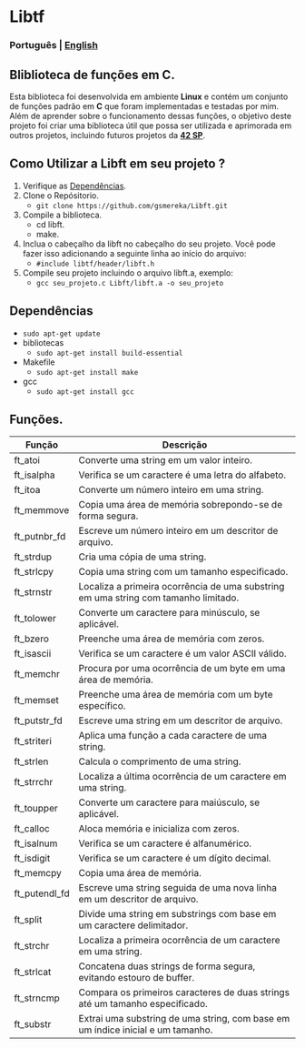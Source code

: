 # Libtf

### Português | [English](./README_en.md)

## Bliblioteca de funções em C.

Esta biblioteca foi desenvolvida em ambiente **Linux** e contém um conjunto de funções padrão em **C** que foram implementadas e testadas por mim. Além de aprender sobre o funcionamento dessas funções, o objetivo deste projeto foi criar uma biblioteca útil que possa ser utilizada e aprimorada em outros projetos, incluindo futuros projetos da **[42 SP](https://github.com/gsmereka/42_Projects)**.

## Como Utilizar a Libft em seu projeto ?

1. Verifique as [Dependências](#dependências).
1. Clone o Repósitorio.
	- ```git clone https://github.com/gsmereka/Libft.git```
1. Compile a biblioteca.
	- cd libft.
	- make.
1. Inclua o cabeçalho da libft no cabeçalho do seu projeto. Você pode fazer isso adicionando a seguinte linha ao início do arquivo:
	- ```#include libtf/header/libft.h```
1. Compile seu projeto incluindo o arquivo libft.a, exemplo:
	- ```gcc seu_projeto.c Libft/libft.a -o seu_projeto``` 

## Dependências

- ```sudo apt-get update```
- bibliotecas
	- ```sudo apt-get install build-essential```
- Makefile
	- ```sudo apt-get install make```
- gcc
	- ```sudo apt-get install gcc```

## Funções.

| Função      | Descrição                                                                      |
| ----------- | ------------------------------------------------------------------------------ |
| ft_atoi     | Converte uma string em um valor inteiro.                                       |
| ft_isalpha  | Verifica se um caractere é uma letra do alfabeto.                              |
| ft_itoa     | Converte um número inteiro em uma string.                                      |
| ft_memmove  | Copia uma área de memória sobrepondo-se de forma segura.                       |
| ft_putnbr_fd| Escreve um número inteiro em um descritor de arquivo.                          |
| ft_strdup   | Cria uma cópia de uma string.                                                  |
| ft_strlcpy  | Copia uma string com um tamanho especificado.                                  |
| ft_strnstr  | Localiza a primeira ocorrência de uma substring em uma string com tamanho limitado. |
| ft_tolower  | Converte um caractere para minúsculo, se aplicável.                            |
| ft_bzero    | Preenche uma área de memória com zeros.                                        |
| ft_isascii  | Verifica se um caractere é um valor ASCII válido.                              |
| ft_memchr   | Procura por uma ocorrência de um byte em uma área de memória.                  |
| ft_memset   | Preenche uma área de memória com um byte específico.                           |
| ft_putstr_fd| Escreve uma string em um descritor de arquivo.                                 |
| ft_striteri | Aplica uma função a cada caractere de uma string.                              |
| ft_strlen   | Calcula o comprimento de uma string.                                           |
| ft_strrchr  | Localiza a última ocorrência de um caractere em uma string.                     |
| ft_toupper  | Converte um caractere para maiúsculo, se aplicável.                            |
| ft_calloc    | Aloca memória e inicializa com zeros.                                             |
| ft_isalnum   | Verifica se um caractere é alfanumérico.                                           |
| ft_isdigit   | Verifica se um caractere é um dígito decimal.                                      |
| ft_memcpy    | Copia uma área de memória.                                                        |
| ft_putendl_fd | Escreve uma string seguida de uma nova linha em um descritor de arquivo.           |
| ft_split     | Divide uma string em substrings com base em um caractere delimitador.              |
| ft_strchr    | Localiza a primeira ocorrência de um caractere em uma string.                      |
| ft_strlcat   | Concatena duas strings de forma segura, evitando estouro de buffer.                |
| ft_strncmp   | Compara os primeiros caracteres de duas strings até um tamanho especificado.       |
| ft_substr    | Extrai uma substring de uma string, com base em um índice inicial e um tamanho.    |